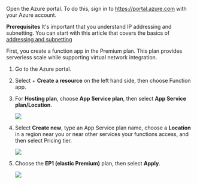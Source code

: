 

Open the Azure portal. To do this, sign in to https://portal.azure.com with your Azure account.

**Prerequisites** It's important that you understand IP addressing and subnetting. You can start with this article that covers the basics of [addressing and subnetting](https://support.microsoft.com/en-us/help/164015/understanding-tcp-ip-addressing-and-subnetting-basics) 


First, you create a function app in the Premium plan. This plan provides serverless scale while supporting virtual network integration.

1. Go to the Azure portal.

2. Select + **Create a resource** on the left hand side, then choose Function app.

3. For **Hosting plan**, choose **App Service plan**, then select **App Service plan/Location**.

    ![](https://github.com/fenago/katacoda-scenarios/raw/master/azure-functions/azure-functions-virtual-network/steps/2/1.png)

4. Select **Create new**, type an App Service plan name, choose a **Location** in a region near you or near other services your functions access, and then select Pricing tier.

    ![](https://github.com/fenago/katacoda-scenarios/raw/master/azure-functions/azure-functions-virtual-network/steps/2/2.png)

5. Choose the **EP1 (elastic Premium)** plan, then select **Apply**.

    ![](https://github.com/fenago/katacoda-scenarios/raw/master/azure-functions/azure-functions-virtual-network/steps/2/3.png)
